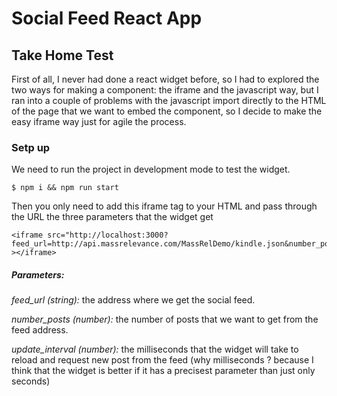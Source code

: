 # Social Feed React App

## Take Home Test

First of all, I never had done a react widget before, so I had to explored the two ways for making a component: the iframe and the javascript way, but I ran into a couple of problems with the javascript import directly to the HTML of the page that we want to embed the component, so I decide to make the easy iframe way just for agile the process.

### Setp up

We need to run the project in development mode to test the widget. 

    $ npm i && npm run start



Then you only need to add this iframe tag to your HTML and pass through the URL the three parameters that the widget get

    <iframe src="http://localhost:3000?feed_url=http://api.massrelevance.com/MassRelDemo/kindle.json&number_posts=10&update_interval=5000" ></iframe>

##### Parameters:

*feed_url (string):* the address where we get the social feed.

*number_posts (number):* the number of posts that we want to get from the feed address.

*update_interval (number):* the milliseconds that the widget will take to reload and request new post from the feed (why milliseconds ? because I think that the widget is better if it has a precisest parameter than just only seconds)